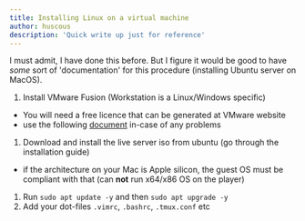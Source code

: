 ```yaml
---
title: Installing Linux on a virtual machine
author: huscous
description: 'Quick write up just for reference'
---
```

I must admit, I have done this before. But I figure it would be good to
have *some* sort of 'documentation' for this procedure (installing
Ubuntu server on MacOS).

1.  Install VMware Fusion (Workstation is a Linux/Windows specific)
  -   You will need a free licence that can be generated at VMware website
  -   use the following
      [document](https://communities.vmware.com/t5/VMware-Fusion-Documents/The-Unofficial-Fusion-13-for-Apple-Silicon-Companion-Guide/ta-p/2939907)
      in-case of any problems
1.  Download and install the live server iso from ubuntu (go through the
    installation guide)
  -   if the architecture on your Mac is Apple silicon, the guest OS must
      be compliant with that (can **not** run x64/x86 OS on the player)
1.  Run `sudo apt update -y` and then `sudo apt upgrade -y`
1.  Add your dot-files `.vimrc`, `.bashrc`, `.tmux.conf` etc
